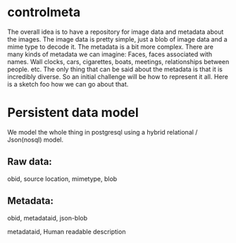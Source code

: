 controlmeta
===========

The overall idea is to have a repository for image data and metadata
about the images.  The image data is pretty simple, just a blob of
image data and a mime type to decode it.  The metadata is a bit more
complex.  There are many kinds of metadata we can imagine: Faces,
faces associated with names.  Wall clocks, cars, cigarettes, boats,
meetings, relationships between people. etc.  The only thing that can
be said about the metadata is that it is incredibly diverse.   So an
initial challenge will be how to represent it all. Here is a sketch
foo how we can go about that.

Persistent data model
=====================

We model the whole thing in postgresql using a hybrid relational /
Json(nosql) model.

Raw data:
--------

obid, source location, mimetype, blob

Metadata:
---------

obid, metadataid, json-blob

metadataid, Human readable description
